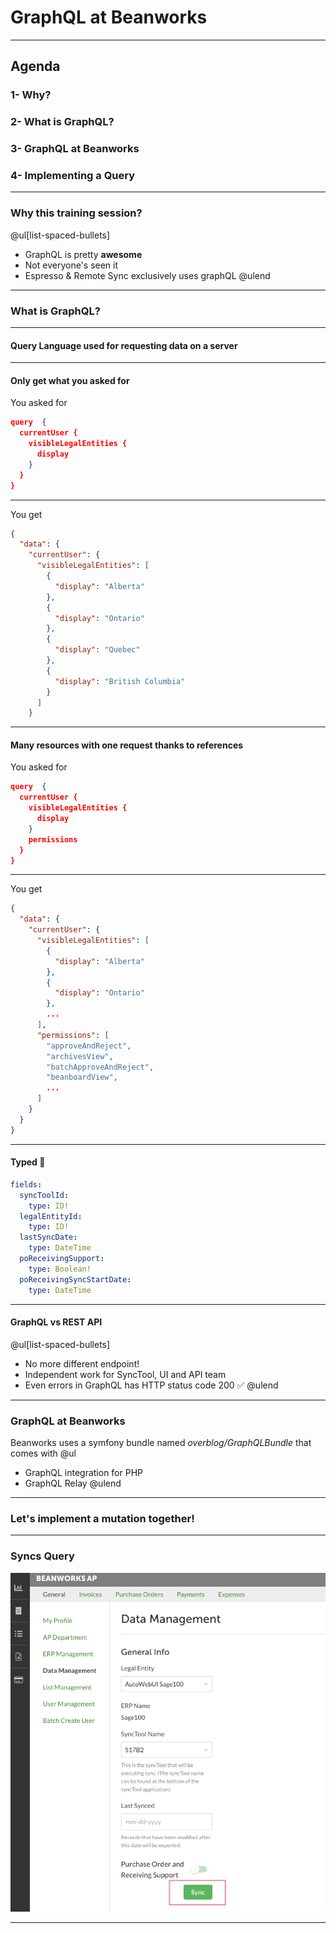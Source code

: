 # GraphQL at Beanworks

---
## Agenda

### 1- Why?
### 2- What is GraphQL?
### 3- GraphQL at Beanworks
### 4- Implementing a Query

---
### Why this training session?

@ul[list-spaced-bullets]
- GraphQL is pretty **awesome**
- Not everyone's seen it
- Espresso & Remote Sync exclusively uses graphQL
@ulend

---
### What is GraphQL?

---
#### Query Language used for requesting data on a server

---
#### Only get what you asked for

You asked for 
```json zoom-18
query  {
  currentUser {
    visibleLegalEntities {
      display
    }
  }
}
```

---
You get 
```json zoom-18
{
  "data": {
    "currentUser": {
      "visibleLegalEntities": [
        {
          "display": "Alberta"
        },
        {
          "display": "Ontario"
        },
        {
          "display": "Quebec"
        },
        {
          "display": "British Columbia"
        }
      ]
    }
```

---
#### Many resources with one request thanks to references
You asked for 
```json zoom-18
query  {
  currentUser {
    visibleLegalEntities {
      display
    }
    permissions
  }
}
```

---
You get 
```json zoom-18
{
  "data": {
    "currentUser": {
      "visibleLegalEntities": [
        {
          "display": "Alberta"
        },
        {
          "display": "Ontario"
        },
        ...
      ],
      "permissions": [
        "approveAndReject",
        "archivesView",
        "batchApproveAndReject",
        "beanboardView",
        ...
      ]
    }
  }
}
```

---
#### Typed 🙏
```yaml zoom-18
fields:
  syncToolId:
    type: ID!
  legalEntityId:
    type: ID!
  lastSyncDate:
    type: DateTime
  poReceivingSupport:
    type: Boolean!
  poReceivingSyncStartDate:
    type: DateTime
```
 
---
#### GraphQL vs REST API

@ul[list-spaced-bullets]
- No more different endpoint! 
- Independent work for SyncTool, UI and API team
- Even errors in GraphQL has HTTP status code 200 ✅
@ulend

---
### GraphQL at Beanworks

Beanworks uses a symfony bundle named *overblog/GraphQLBundle* that comes with
@ul
- GraphQL integration for PHP
- GraphQL Relay
@ulend

---
### Let's implement a mutation together!

---
### Syncs Query
![IMAGE](assets/img/syncLegalEntity.png)

---
